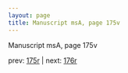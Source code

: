 ```yaml
---
layout: page
title: Manuscript msA, page 175v
---
```


Manuscript msA, page 175v

prev:  [175r](../175r) | next:  [176r](../176r)